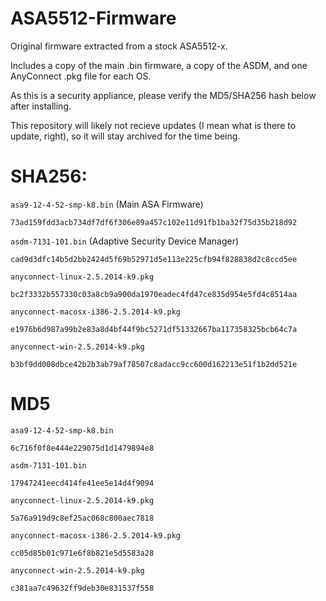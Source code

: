 # ASA5512-Firmware

Original firmware extracted from a stock ASA5512-x.

Includes a copy of the main .bin firmware, a copy of the ASDM, and one AnyConnect .pkg file for each OS.

As this is a security appliance, please verify the MD5/SHA256 hash below after installing.

This repository will likely not recieve updates (I mean what is there to update, right), so it will stay archived for the time being.

# SHA256:
`asa9-12-4-52-smp-k8.bin` (Main ASA Firmware)
```
73ad159fdd3acb734df7df6f306e89a457c102e11d91fb1ba32f75d35b218d92
```

`asdm-7131-101.bin` (Adaptive Security Device Manager)
```
cad9d3dfc14b5d2bb2424d5f69b52971d5e113e225cfb94f828838d2c8ccd5ee
```

`anyconnect-linux-2.5.2014-k9.pkg`
```
bc2f3332b557330c03a8cb9a900da1970eadec4fd47ce835d954e5fd4c8514aa
```

`anyconnect-macosx-i386-2.5.2014-k9.pkg`
```
e1976b6d987a99b2e83a8d4bf44f9bc5271df51332667ba117358325bcb64c7a
```

`anyconnect-win-2.5.2014-k9.pkg`
```
b3bf9dd008dbce42b2b3ab79af78507c8adacc9cc600d162213e51f1b2dd521e
```

# MD5

`asa9-12-4-52-smp-k8.bin`
```
6c716f0f8e444e229075d1d1479894e8
```

`asdm-7131-101.bin`
```
17947241eecd414fe41ee5e14d4f9094
```

`anyconnect-linux-2.5.2014-k9.pkg`
```
5a76a919d9c8ef25ac068c800aec7818
```

`anyconnect-macosx-i386-2.5.2014-k9.pkg`
```
cc05d85b01c971e6f8b821e5d5583a28
```

`anyconnect-win-2.5.2014-k9.pkg`
```
c381aa7c49632ff9deb30e831537f558
```
